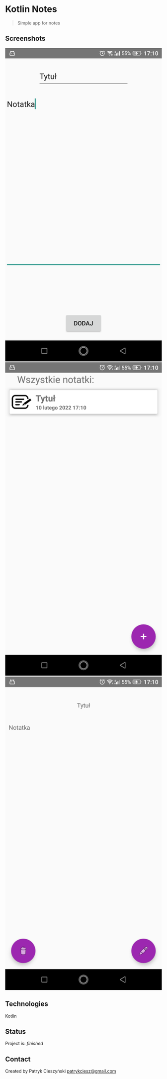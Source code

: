 # Kotlin Notes
>Simple app for notes

## Screenshots
![Example screenshot](./img/Screenshot1.png)
![Example screenshot](./img/Screenshot2.png)
![Example screenshot](./img/Screenshot3.png)

## Technologies
Kotlin

## Status
Project is: _finished_

## Contact
Created by Patryk Cieszyński
patrykciesz@gmail.com

